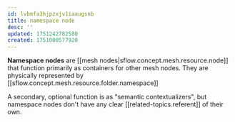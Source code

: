 ```yaml
---
id: lvbmfa3hjpzxjv1iaaugsnb
title: namespace node
desc: ''
updated: 1751242782580
created: 1751000577920
---
```


**Namespace nodes** are [[mesh nodes|sflow.concept.mesh.resource.node]] that function primarily as containers for other mesh nodes. They are physically represented by [[sflow.concept.mesh.resource.folder.namespace]]

A secondary, optional function is as "semantic contextualizers", but namespace nodes don't have any clear [[related-topics.referent]] of their own. 